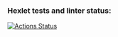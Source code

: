### Hexlet tests and linter status:
[![Actions Status](https://github.com/Bemax16/python-project-50/actions/workflows/hexlet-check.yml/badge.svg)](https://github.com/Bemax16/python-project-50/actions)